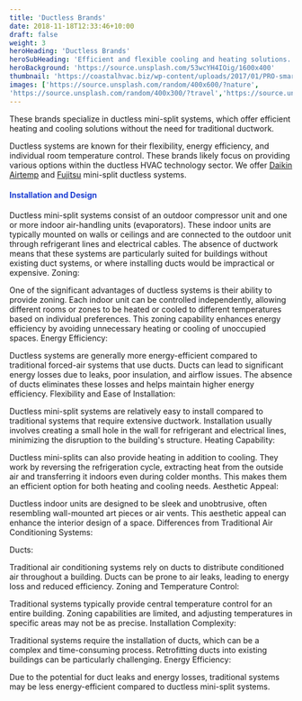 ```yaml
---
title: 'Ductless Brands'
date: 2018-11-18T12:33:46+10:00
draft: false
weight: 3
heroHeading: 'Ductless Brands'
heroSubHeading: 'Efficient and flexible cooling and heating solutions.'
heroBackground: 'https://source.unsplash.com/53wcYH4IOig/1600x400'
thumbnail: 'https://coastalhvac.biz/wp-content/uploads/2017/01/PRO-smart-home-ac-setup-shutterstock_290444324-e1483636606426.jpg'
images: ['https://source.unsplash.com/random/400x600/?nature', 
'https://source.unsplash.com/random/400x300/?travel','https://source.unsplash.com/random/400x300/?architecture','https://source.unsplash.com/random/400x600/?buildings','https://source.unsplash.com/random/400x300/?city','https://source.unsplash.com/random/400x600/?business']
---
```


These brands specialize in ductless mini-split systems, which offer efficient heating and cooling solutions without the need for traditional ductwork. 

Ductless systems are known for their flexibility, energy efficiency, and individual room temperature control. These brands likely focus on providing various options within the ductless HVAC technology sector. We offer [Daikin](https://daikincomfort.com/products/heating-cooling/single-zone) [Airtemp]() and [Fujitsu](https://www.fujitsugeneral.com/us/residential/index.html) mini-split ductless systems. 

<h4 style="color:rgb(28,62,211)">Installation and Design</h4>

Ductless mini-split systems consist of an outdoor compressor unit and one or more indoor air-handling units (evaporators). These indoor units are typically mounted on walls or ceilings and are connected to the outdoor unit through refrigerant lines and electrical cables.
The absence of ductwork means that these systems are particularly suited for buildings without existing duct systems, or where installing ducts would be impractical or expensive.
Zoning:

One of the significant advantages of ductless systems is their ability to provide zoning. Each indoor unit can be controlled independently, allowing different rooms or zones to be heated or cooled to different temperatures based on individual preferences.
This zoning capability enhances energy efficiency by avoiding unnecessary heating or cooling of unoccupied spaces.
Energy Efficiency:

Ductless systems are generally more energy-efficient compared to traditional forced-air systems that use ducts. Ducts can lead to significant energy losses due to leaks, poor insulation, and airflow issues.
The absence of ducts eliminates these losses and helps maintain higher energy efficiency.
Flexibility and Ease of Installation:

Ductless mini-split systems are relatively easy to install compared to traditional systems that require extensive ductwork. Installation usually involves creating a small hole in the wall for refrigerant and electrical lines, minimizing the disruption to the building's structure.
Heating Capability:

Ductless mini-splits can also provide heating in addition to cooling. They work by reversing the refrigeration cycle, extracting heat from the outside air and transferring it indoors even during colder months. This makes them an efficient option for both heating and cooling needs.
Aesthetic Appeal:

Ductless indoor units are designed to be sleek and unobtrusive, often resembling wall-mounted art pieces or air vents. This aesthetic appeal can enhance the interior design of a space.
Differences from Traditional Air Conditioning Systems:

Ducts:

Traditional air conditioning systems rely on ducts to distribute conditioned air throughout a building. Ducts can be prone to air leaks, leading to energy loss and reduced efficiency.
Zoning and Temperature Control:

Traditional systems typically provide central temperature control for an entire building. Zoning capabilities are limited, and adjusting temperatures in specific areas may not be as precise.
Installation Complexity:

Traditional systems require the installation of ducts, which can be a complex and time-consuming process. Retrofitting ducts into existing buildings can be particularly challenging.
Energy Efficiency:

Due to the potential for duct leaks and energy losses, traditional systems may be less energy-efficient compared to ductless mini-split systems.
